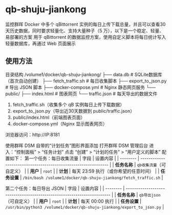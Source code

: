 # qb-shuju-jiankong

监控群晖 Docker 中多个 qBittorrent 实例的每日上传下载总量，并且可以查看30 天历史数据，同时要求轻量化、支持大量种子（5 万），以下是一个稳定、轻量、易部署的方案
用于 qBittorrent 的数据监控方案，使用自定义脚本将每日统计写入轻量数据库，再通过 Web 页面展示
## 使用方法

目录结构
/volume1/docker/qb-shuju-jiankong/
├── data.db                      # SQLite数据库（首次自动创建）
├── fetch_traffic.sh             # 每日收集脚本
├── export_to_json.py            # 导出 JSON 脚本
├── docker-compose.yml           # Nginx 静态网页服务
└── public/
    ├── index.html               # 图表网页
    └── traffic.json             # 每天导出的数据文件


1. fetch_traffic.sh（收集多个 qB 实例每日上传下载数据）
2. export_to_json.py（导出近30天数据到 public/traffic.json）
3. public/index.html（前端图表页面）
4. docker-compose.yml（Nginx 显示图表网页）

浏览器访问：http://IP:8181

使用群晖 DSM 自带的“计划任务”图形界面添加
打开群晖 DSM 管理后台
进入：“控制面板” > “任务计划”
点击 “创建” > “计划的任务” > “用户定义的脚本”
配置如下：
第一个任务：每日收集流量
| 字段       | 设置内容                                                           |
| -------- | -------------------------------------------------------------- |
| **任务名称** | `qb收集流量`（可自定义）                                                 |
| **用户**   | `root`                                                         |
| **计划**   | 每天 23:59 执行（或你希望的任意时间）                                         |
| **任务设置** | `/bin/bash /volume1/docker/qb-shuju-jiankong/fetch_traffic.sh` |

第二个任务：每日导出 JSON
| 字段       | 设置内容                                                                   |
| -------- | ---------------------------------------------------------------------- |
| **任务名称** | `qb导出json`（可自定义）                                                       |
| **用户**   | `root`                                                                 |
| **计划**   | 每天 00:00 执行                                                            |
| **任务设置** | `/usr/bin/python3 /volume1/docker/qb-shuju-jiankong/export_to_json.py` |



